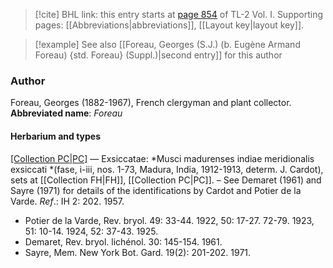 > [!cite] BHL link: this entry starts at [page 854](https://www.biodiversitylibrary.org/page/33120985) of TL-2 Vol. I.
> Supporting pages: [[Abbreviations|abbreviations]], [[Layout key|layout key]].

> [!example] See also [[Foreau, Georges (S.J.) (b. Eugène Armand Foreau) {std. Foreau} (Suppl.)|second entry]] for this author

### Author

Foreau, Georges (1882-1967), French clergyman and plant collector. 
**Abbreviated name**: *Foreau*

#### Herbarium and types

[[Collection PC|PC]](?) — Exsiccatae: *Musci madurenses indiae meridionalis exsiccati *(fase, i-iii, nos. 1-73, Madura, India, 1912-1913, determ. J. Cardot), sets at [[Collection FH|FH]], [[Collection PC|PC]]. – See Demaret (1961) and Sayre (1971) for details of the identifications by Cardot and Potier de la Varde.
*Ref*.: IH 2: 202. 1957.
- Potier de la Varde, Rev. bryol. 49: 33-44. 1922, 50: 17-27. 72-79. 1923, 51: 10-14. 1924, 52: 37-43. 1925.
- Demaret, Rev. bryol. lichénol. 30: 145-154. 1961.
- Sayre, Mem. New York Bot. Gard. 19(2): 201-202. 1971.

